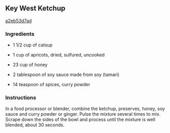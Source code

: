 ## Key West Ketchup

[a2eb53d7ad](http://www.food.com/recipe/key-west-ketchup-90446)

### Ingredients

 - 1 1/2 cup of catsup

 - 1 cup of apricots, dried, sulfured, uncooked

 - 23 cup of honey

 - 2 tablespoon of soy sauce made from soy (tamari)

 - 14 teaspoon of spices, curry powder

### Instructions

In a food processor or blender, combine the ketchup, preserves, honey, soy sauce and curry powder or ginger. Pulse the mixture several times to mix. Scrape down the sides of the bowl and process until the mixture is well blended, about 30 seconds.
